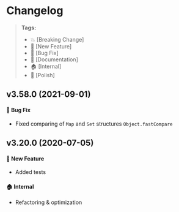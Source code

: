 Changelog
=========

> **Tags:**
> - :boom:       [Breaking Change]
> - :rocket:     [New Feature]
> - :bug:        [Bug Fix]
> - :memo:       [Documentation]
> - :house:      [Internal]
> - :nail_care:  [Polish]

## v3.58.0 (2021-09-01)

#### :bug: Bug Fix

* Fixed comparing of `Map` and `Set` structures `Object.fastCompare`

## v3.20.0 (2020-07-05)

#### :rocket: New Feature

* Added tests

#### :house: Internal

* Refactoring & optimization
